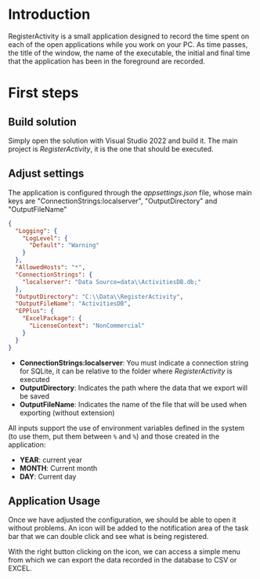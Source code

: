 # Introduction

RegisterActivity is a small application designed to record the time spent on each of the open applications while you work on your PC. As time passes, the title of the window, the name of the executable, the initial and final time that the application has been in the foreground are recorded.

# First steps

## Build solution

Simply open the solution with Visual Studio 2022 and build it. The main project is *RegisterActivity*, it is the one that should be executed.

## Adjust settings

The application is configured through the *appsettings.json* file, whose main keys are "ConnectionStrings:localserver", "OutputDirectory" and "OutputFileName"

```json
{
  "Logging": {
    "LogLevel": {
      "Default": "Warning"
    }
  },
  "AllowedHosts": "*",
  "ConnectionStrings": {
    "localserver": "Data Source=data\\ActivitiesDB.db;"
  },
  "OutputDirectory": "C:\\Data\\RegisterActivity",
  "OutputFileName": "ActivitiesDB",
  "EPPlus": {
    "ExcelPackage": {
      "LicenseContext": "NonCommercial"
    }
  }
}
```

- **ConnectionStrings:localserver**: You must indicate a connection string for SQLite, it can be relative to the folder where *RegisterActivity* is executed
- **OutputDirectory**: Indicates the path where the data that we export will be saved
- **OutputFileName**: Indicates the name of the file that will be used when exporting (without extension)

All inputs support the use of environment variables defined in the system (to use them, put them between `%` and `%`) and those created in the application:

- **YEAR**: current year
- **MONTH**: Current month
- **DAY**: Current day

## Application Usage

Once we have adjusted the configuration, we should be able to open it without problems. An icon will be added to the notification area of the task bar that we can double click and see what is being registered.

With the right button clicking on the icon, we can access a simple menu from which we can export the data recorded in the database to CSV or EXCEL.